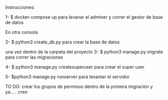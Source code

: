 Instrucciones:

1- $ docker-compose up
para levanar el adminer y correr el gestor de base de datos

En otra consola

2- $ python3 create_db.py
para crear la base de datos

una vez dentro de la carpeta del proyecto
3- $ python3 manage.py migrate
para correr las migraciones

4- $ python3 manage.py createsuperuser
para crear el super user

5- $python3 manage.py runserver
para levantar el servidor

TO DO:
crear los grupos de permisos dentro de la primera migración
y ya..... creo